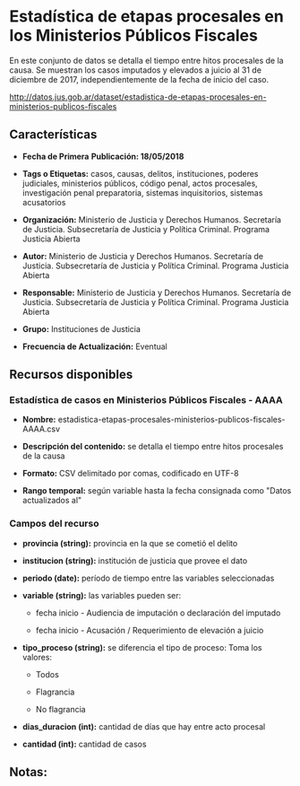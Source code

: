 Estadística de etapas procesales en los Ministerios Públicos Fiscales
=================================================================

En este conjunto de datos se detalla el tiempo entre hitos procesales de la causa.
Se muestran los casos imputados y elevados a juicio al 31 de diciembre de 2017, independientemente de la fecha de inicio del caso.

http://datos.jus.gob.ar/dataset/estadistica-de-etapas-procesales-en-ministerios-publicos-fiscales

Características
---------------

-   **Fecha de Primera** **Publicación: 18/05/2018**

-   **Tags o Etiquetas:** casos, causas, delitos, instituciones, poderes judiciales, ministerios públicos, código penal, actos procesales, investigación penal preparatoria, sistemas inquisitorios, sistemas acusatorios

-   **Organización:** Ministerio de Justicia y Derechos Humanos. Secretaría de Justicia. Subsecretaría de Justicia y Política Criminal. Programa Justicia Abierta

-   **Autor:** Ministerio de Justicia y Derechos Humanos. Secretaría de Justicia. Subsecretaría de Justicia y Política Criminal. Programa Justicia Abierta

-   **Responsable:** Ministerio de Justicia y Derechos Humanos. Secretaría de Justicia. Subsecretaría de Justicia y Política Criminal. Programa Justicia Abierta

-   **Grupo:** Instituciones de Justicia

-   **Frecuencia de Actualización:** Eventual

Recursos disponibles
--------------------

### Estadística de casos en Ministerios Públicos Fiscales - AAAA

-   **Nombre:** estadistica-etapas-procesales-ministerios-publicos-fiscales-AAAA.csv

-   **Descripción del contenido:** se detalla el tiempo entre hitos procesales de la causa

-   **Formato:** CSV delimitado por comas, codificado en UTF-8

-   **Rango temporal:** según variable hasta la fecha consignada como "Datos actualizados al"

### Campos del recurso

-   **provincia (string):** provincia en la que se cometió el delito

-   **institucion (string):** institución de justicia que provee el dato

-   **periodo (date):** período de tiempo entre las variables seleccionadas

-   **variable (string):** las variables pueden ser:

	-   fecha inicio - Audiencia de imputación o declaración del imputado

	-   fecha inicio - Acusación / Requerimiento de elevación a juicio

-   **tipo_proceso (string):** se diferencia el tipo de proceso: Toma los valores:

	-   Todos

	-   Flagrancia

	-   No flagrancia

-   **dias_duracion (int):** cantidad de días que hay entre acto procesal

-   **cantidad (int):** cantidad de casos

Notas:
------
